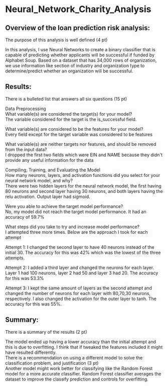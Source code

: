 # Neural_Network_Charity_Analysis

## Overview of the loan prediction risk analysis:<br>
The purpose of this analysis is well defined (4 pt)<br>

In this analysis, I use Neural Networks to create a binary classifier that is capable of predicting whether applicants will be successful if funded by Alphabet Soup. Based on a dataset that has 34,000 rows of organization, we use information like section of industry and organization type to determine/predict whether an organization will be successful.

## Results:<br>
There is a bulleted list that answers all six questions (15 pt)<br>

Data Preprocessing<br>
What variable(s) are considered the target(s) for your model?<br>
The variable considered for the target is the is_successful field.

What variable(s) are considered to be the features for your model?<br>
Every field except for the target variable was considered to be features

What variable(s) are neither targets nor features, and should be removed from the input data?<br>
I dropped the first two fields which were EIN and NAME because they didn't provide any useful information for the data

Compiling, Training, and Evaluating the Model<br>
How many neurons, layers, and activation functions did you select for your neural network model, and why?<br>
There were two hidden layers for the neural network model, the first having 80 neurons and second layer having 30 neurons, and both layers having the relu activation. Output layer had sigmoid.

Were you able to achieve the target model performance?<br>
No, my model did not reach the target model performance. It had an accuracy of 59.7%

What steps did you take to try and increase model performance?<br>
I attempted three more times. Below are the approach I took for each attempt <br>

Attempt 1: 
I changed the second layer to have 40 neurons instead of the initial 30. The accuracy for this was 42% which was the lowest of the three attempts.


Attempt 2: 
I added a third layer and changed the neurons for each layer. Layer 1 had 100 neurons, layer 2 had 50 and layer 3 had 20. The accuracy for this was 53.3%

Attempt 3: 
I kept the same amount of layers as the second attempt and changed the number of neurons for each layer with 80,70,30 neurons, respectively. I also changed the activation for the outer layer to tanh. The accuracy for this was 55%. 


## Summary:<br>
There is a summary of the results (2 pt)<br>

The model ended up having a lower accuracy than the initial attempt and this is due to overfitting. I think that if tweaked the features included it might have resulted differently.<br>
There is a recommendation on using a different model to solve the classification problem, and justification (3 pt)<br>
Another model might work better for classifying like the Random Forest model for a more accurate classifier. Random Forest classifier averages the dataset to improve the classify prediction and controls for overfitting.

